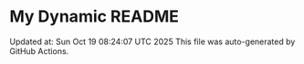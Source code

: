 # My Dynamic README
Updated at: Sun Oct 19 08:24:07 UTC 2025
This file was auto-generated by GitHub Actions.
